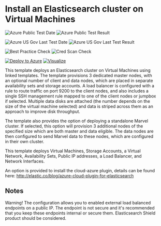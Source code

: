 # Install an Elasticsearch cluster on Virtual Machines

![Azure Public Test Date](https://azurequickstartsservice.blob.core.windows.net/badges/elasticsearch/PublicLastTestDate.svg)
![Azure Public Test Result](https://azurequickstartsservice.blob.core.windows.net/badges/elasticsearch/PublicDeployment.svg)

![Azure US Gov Last Test Date](https://azurequickstartsservice.blob.core.windows.net/badges/elasticsearch/FairfaxLastTestDate.svg)
![Azure US Gov Last Test Result](https://azurequickstartsservice.blob.core.windows.net/badges/elasticsearch/FairfaxDeployment.svg)

![Best Practice Check](https://azurequickstartsservice.blob.core.windows.net/badges/elasticsearch/BestPracticeResult.svg)
![Cred Scan Check](https://azurequickstartsservice.blob.core.windows.net/badges/elasticsearch/CredScanResult.svg)

[![Deploy to Azure](https://raw.githubusercontent.com/fathym-it/azure-quickstart-templates/master/1-CONTRIBUTION-GUIDE/images/deploytoazure.svg?sanitize=true)](https://portal.azure.com/#create/Microsoft.Template/uri/https%3A%2F%2Fraw.githubusercontent.com%2Ffathym-it%2Fazure-quickstart-templates%2Fmaster%2Felasticsearch%2Fazuredeploy.json)
[![Visualize](https://raw.githubusercontent.com/fathym-it/azure-quickstart-templates/master/1-CONTRIBUTION-GUIDE/images/visualizebutton.svg?sanitize=true)](http://armviz.io/#/?load=https%3A%2F%2Fraw.githubusercontent.com%2Ffathym-it%2Fazure-quickstart-templates%2Fmaster%2Felasticsearch%2Fazuredeploy.json) 

This template deploys an Elasticsearch cluster on Virtual Machines using linked templates. The template provisions 3 dedicated master nodes, with an optional number of client and data nodes, which are placed in separate availability sets and storage accounts. A load balancer is configured with a rule to route traffic on port 9200 to the client nodes, and also includes a single SSH management rule mapped to one of the client nodes or jumpbox if selected.  Multiple data disks are attached (the number depends on the size of the virtual machine selected) and data is striped across them as an approach to improve disk throughput.

The template also provides the option of deploying a standalone Marvel cluster. If selected, this option will provision 3 additional nodes of the specified size which are both master and data eligible. The data nodes are then configured to send Marvel data to these nodes, which are configured in their own cluster.    

This template deploys Virtual Machines, Storage Accounts, a Virtual Network, Availability Sets, Public IP addresses, a Load Balancer, and Network Interfaces.

An option is provided to install the cloud-azure plugin, details can be found here: http://elastic.co/blog/azure-cloud-plugin-for-elasticsearch

## Notes
Warning!  The configuration allows you to enabled external load balanced endpoints on a public IP.  The endpoint is not secure and it's recommended that you keep these endpoints internal or secure them. Elasticsearch Shield product should be considered.